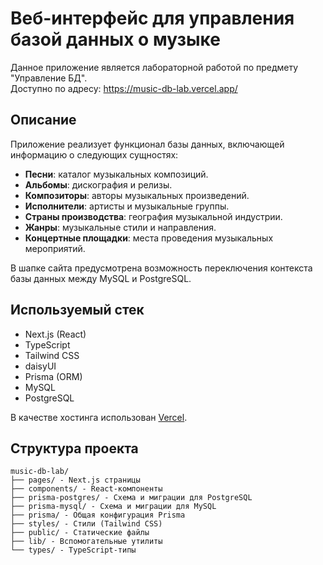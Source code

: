 # Веб-интерфейс для управления базой данных о музыке

Данное приложение является лабораторной работой по предмету "Управление БД".  
Доступно по адресу: https://music-db-lab.vercel.app/

## Описание

Приложение реализует функционал базы данных, включающей информацию о следующих сущностях:

- **Песни**: каталог музыкальных композиций.  
- **Альбомы**: дискография и релизы.  
- **Композиторы**: авторы музыкальных произведений.  
- **Исполнители**: артисты и музыкальные группы.  
- **Страны производства**: география музыкальной индустрии.  
- **Жанры**: музыкальные стили и направления.  
- **Концертные площадки**: места проведения музыкальных мероприятий.

В шапке сайта предусмотрена возможность переключения контекста базы данных между MySQL и PostgreSQL.

## Используемый стек
- Next.js (React)
- TypeScript
- Tailwind CSS
- daisyUI
- Prisma (ORM)
- MySQL
- PostgreSQL

В качестве хостинга использован [Vercel](https://vercel.com/home).
## Структура проекта
```text
music-db-lab/  
├── pages/ - Next.js страницы  
├── components/ - React-компоненты  
├── prisma-postgres/ - Схема и миграции для PostgreSQL  
├── prisma-mysql/ - Схема и миграции для MySQL  
├── prisma/ - Общая конфигурация Prisma  
├── styles/ - Стили (Tailwind CSS)  
├── public/ - Статические файлы  
├── lib/ - Вспомогательные утилиты  
└── types/ - TypeScript-типы  
```
